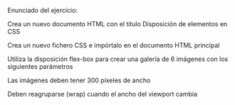Enunciado del ejercicio:

Crea un nuevo documento HTML con el título Disposición de elementos en CSS

Crea un nuevo fichero CSS e impórtalo en el documento HTML principal

Utiliza la disposición flex-box para crear una galería de 6 imágenes con los siguientes parámetros

Las imágenes deben tener 300 píxeles de ancho

Deben reagruparse (wrap) cuando el ancho del viewport cambia
